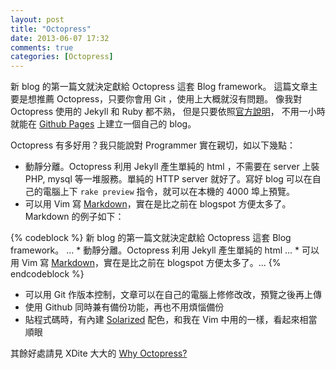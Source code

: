 ```yaml
---
layout: post
title: "Octopress"
date: 2013-06-07 17:32
comments: true
categories: [Octopress]
---
```

新 blog 的第一篇文就決定獻給 Octopress 這套 Blog framework。
這篇文章主要是想推薦 Octopress，只要你會用 Git ，使用上大概就沒有問題。
像我對 Octopress 使用的 Jekyll 和 Ruby 都不熟，
但是只要依照[官方說明](http://octopress.org/docs/setup/)，
不用一小時就能在 [Github Pages](http://pages.github.com/) 上建立一個自己的 blog。

Octopress 有多好用？我只能說對 Programmer 實在親切，如以下幾點：

* 動靜分離。Octopress 利用 Jekyll 產生單純的 html ，不需要在 server 上裝 PHP, mysql 等一堆服務。單純的 HTTP server 就好了。寫好 blog 可以在自己的電腦上下 `rake preview` 指令，就可以在本機的 4000 埠上預覽。
* 可以用 Vim 寫 [Markdown](http://markdown.tw/)，實在是比之前在 blogspot 方便太多了。Markdown 的例子如下：

{% codeblock %}
    新 blog 的第一篇文就決定獻給 Octopress 這套 Blog framework。
    ...
    * 動靜分離。Octopress 利用 Jekyll 產生單純的 html ...
    * 可以用 Vim 寫 [Markdown](http://markdown.tw/)，實在是比之前在 blogspot 方便太多了。...
{% endcodeblock %}

* 可以用 Git 作版本控制，文章可以在自己的電腦上修修改改，預覽之後再上傳
* 使用 Github 同時兼有備份功能，再也不用煩惱備份
* 貼程式碼時，有內建 [Solarized](http://ethanschoonover.com/solarized) 配色，和我在 Vim 中用的一樣，看起來相當順眼

其餘好處請見 XDite 大大的 [Why Octopress?](http://blog.xdite.net/posts/2011/10/07/what-is-octopress/)
